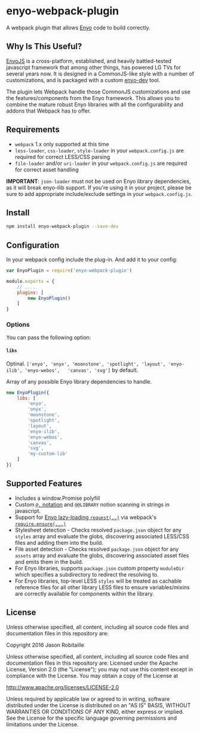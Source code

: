 # enyo-webpack-plugin
A webpack plugin that allows [Enyo](http://enyojs.com) code to build correctly.

## Why Is This Useful?

[EnyoJS](https://github.com/enyojs/enyo) is a cross-platform, established, and heavily battled-tested javascript framework that among other things, has powered LG TVs for several years now. It is designed in a CommonJS-like style with a number of customizations, and is packaged with a custom [enyo-dev](https://github.com/enyojs/enyo-dev) tool.

The plugin lets Webpack handle those CommonJS customizations and use the features/components from the Enyo framework. This allows you to combine the mature robust Enyo libraries with all the configurability and addons that Webpack has to offer.

## Requirements

* `webpack` 1.x only supported at this time
* `less-loader`, `css-loader`, `style-loader` in your `webpack.config.js` are required for correct LESS/CSS parsing
* `file-loader` and/or `uri-loader` in your `webpack.config.js` are required for correct asset handling

**IMPORTANT**: `json-loader` must not be used on Enyo library dependencies, as it will break enyo-ilib support. If you're using it in your project, please be sure to add appropriate include/exclude settings in your `webpack.config.js`.


## Install

```sh
npm install enyo-webpack-plugin --save-dev
```

## Configuration

In your webpack config include the plug-in. And add it to your config:

```js
var EnyoPlugin = require('enyo-webpack-plugin')

module.exports = {
    // ....
    plugins: [
		new EnyoPlugin()
	]
}
```

### Options

You can pass the following option:

#### `libs`

Optinal. `['enyo', 'onyx', 'moonstone', 'spotlight', 'layout', 'enyo-ilib', 'enyo-webos',	'canvas', 'svg']` by default.

Array of any possible Enyo library dependencies to handle.

```js
new EnyoPlugin({
	libs: [
		'enyo',
		'onyx',
		'moonstone',
		'spotlight',
		'layout',
		'enyo-ilib', 
		'enyo-webos',
		'canvas',
		'svg',
		'my-custom-lib'
	]
})
```

## Supported Features

* Includes a window.Promise polyfill
* Custom [`@.` notation](https://github.com/enyojs/enyo-dev#referencing-from-javascript) and `@@LIBRARY` notion scanning in strings in javascript.
* Support for [Enyo lazy-loading `request(..)`](https://enyojs.com/docs/latest/developer-guide/building-apps/performance/lazy-loading.html) via webpack's [`require.ensure(...)`](https://webpack.github.io/docs/code-splitting.html)
* Stylesheet detection - Checks resolved `package.json` object for any `styles` array and evaluate the globs, discovering associated LESS/CSS files and adding them into the build.
* File asset detection - Checks resolved `package.json` object for any `assets` array and evaluate the globs, discovering associated asset files and emits them in the build.
* For Enyo libraries, supports `package.json` custom property `moduleDir` which specifies a subdirectory to redirect the resolving to.
* For Enyo libraries, top-level LESS `styles` will be treated as cachable reference files for all other library LESS files to ensure variables/mixins are correctly available for components within the library.

## License

Unless otherwise specified, all content, including all source code files and documentation files in this repository are:

Copyright 2016 Jason Robitaille

Unless otherwise specified, all content, including all source code files and documentation files in this repository are: Licensed under the Apache License, Version 2.0 (the "License"); you may not use this content except in compliance with the License. You may obtain a copy of the License at

http://www.apache.org/licenses/LICENSE-2.0

Unless required by applicable law or agreed to in writing, software distributed under the License is distributed on an "AS IS" BASIS, WITHOUT WARRANTIES OR CONDITIONS OF ANY KIND, either express or implied. See the License for the specific language governing permissions and limitations under the License.
